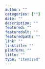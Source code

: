 ```yaml
---
author: ""
categories: [""]
date: ""
description: ""
featured: ""
featuredalt: ""
featuredpath: ""
link: ""
linktitle: ""
platform: ""
title: ""
type: "itemized"
---
```

